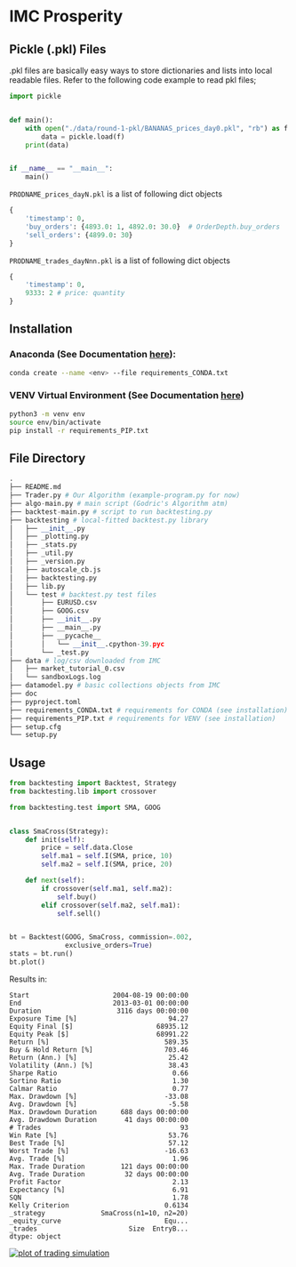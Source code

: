 

# IMC Prosperity

## Pickle (.pkl) Files

.pkl files are basically easy ways to store dictionaries and lists into local readable files. Refer to the following code example to read pkl files;

```python
import pickle


def main():
    with open("./data/round-1-pkl/BANANAS_prices_day0.pkl", "rb") as f:
        data = pickle.load(f)
    print(data)


if __name__ == "__main__":
    main()

```

`PRODNAME_prices_dayN.pkl` is a list of following dict objects

```python
{
    'timestamp': 0,
    'buy_orders': {4893.0: 1, 4892.0: 30.0}  # OrderDepth.buy_orders
    'sell_orders': {4899.0: 30}
}
```

`PRODNAME_trades_dayNnn.pkl` is a list of following dict objects

```python
{
    'timestamp': 0,
    9333: 2 # price: quantity
}
```


## Installation
### Anaconda (See Documentation [here](https://docs.anaconda.com/anaconda/install/)):

```bash
conda create --name <env> --file requirements_CONDA.txt
```

### VENV Virtual Environment (See Documentation [here](https://docs.python.org/3/library/venv.html))
```bash
python3 -m venv env
source env/bin/activate
pip install -r requirements_PIP.txt
```

File Directory
-----
```python
.
├── README.md
├── Trader.py # Our Algorithm (example-program.py for now)
├── algo-main.py # main script (Godric's Algorithm atm)
├── backtest-main.py # script to run backtesting.py
├── backtesting # local-fitted backtest.py library
│   ├── __init__.py
│   ├── _plotting.py
│   ├── _stats.py
│   ├── _util.py
│   ├── _version.py
│   ├── autoscale_cb.js
│   ├── backtesting.py
│   ├── lib.py
│   └── test # backtest.py test files
│       ├── EURUSD.csv
│       ├── GOOG.csv
│       ├── __init__.py
│       ├── __main__.py
│       ├── __pycache__
│       │   └── __init__.cpython-39.pyc
│       └── _test.py
├── data # log/csv downloaded from IMC
│   ├── market_tutorial_0.csv
│   └── sandboxLogs.log
├── datamodel.py # basic collections objects from IMC
├── doc
├── pyproject.toml
├── requirements_CONDA.txt # requirements for CONDA (see installation)
├── requirements_PIP.txt # requirements for VENV (see installation)
├── setup.cfg
└── setup.py
```


Usage
-----
```python
from backtesting import Backtest, Strategy
from backtesting.lib import crossover

from backtesting.test import SMA, GOOG


class SmaCross(Strategy):
    def init(self):
        price = self.data.Close
        self.ma1 = self.I(SMA, price, 10)
        self.ma2 = self.I(SMA, price, 20)

    def next(self):
        if crossover(self.ma1, self.ma2):
            self.buy()
        elif crossover(self.ma2, self.ma1):
            self.sell()


bt = Backtest(GOOG, SmaCross, commission=.002,
              exclusive_orders=True)
stats = bt.run()
bt.plot()
```

Results in:

```text
Start                     2004-08-19 00:00:00
End                       2013-03-01 00:00:00
Duration                   3116 days 00:00:00
Exposure Time [%]                       94.27
Equity Final [$]                     68935.12
Equity Peak [$]                      68991.22
Return [%]                             589.35
Buy & Hold Return [%]                  703.46
Return (Ann.) [%]                       25.42
Volatility (Ann.) [%]                   38.43
Sharpe Ratio                             0.66
Sortino Ratio                            1.30
Calmar Ratio                             0.77
Max. Drawdown [%]                      -33.08
Avg. Drawdown [%]                       -5.58
Max. Drawdown Duration      688 days 00:00:00
Avg. Drawdown Duration       41 days 00:00:00
# Trades                                   93
Win Rate [%]                            53.76
Best Trade [%]                          57.12
Worst Trade [%]                        -16.63
Avg. Trade [%]                           1.96
Max. Trade Duration         121 days 00:00:00
Avg. Trade Duration          32 days 00:00:00
Profit Factor                            2.13
Expectancy [%]                           6.91
SQN                                      1.78
Kelly Criterion                        0.6134
_strategy              SmaCross(n1=10, n2=20)
_equity_curve                          Equ...
_trades                       Size  EntryB...
dtype: object
```
[![plot of trading simulation](https://i.imgur.com/xRFNHfg.png)](https://kernc.github.io/backtesting.py/#example)

